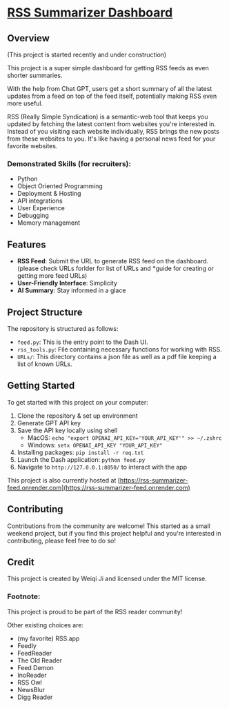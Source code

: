 # [RSS Summarizer Dashboard](https://rss-summarizer-feed.onrender.com)

## Overview
(This project is started recently and under construction)

This project is a super simple dashboard for getting RSS feeds as even shorter summaries. 

With the help from Chat GPT, users get a short summary of all the latest updates from a feed on top of the feed itself, potentially making RSS even more useful.

RSS (Really Simple Syndication) is a semantic-web tool that keeps you updated by fetching the latest content from websites you're interested in. Instead of you visiting each website individually, RSS brings the new posts from these websites to you. It's like having a personal news feed for your favorite websites.

### Demonstrated Skills (for recruiters):
- Python
- Object Oriented Programming
- Deployment & Hosting
- API integrations
- User Experience
- Debugging
- Memory management

## Features
- **RSS Feed**: Submit the URL to generate RSS feed on the dashboard. (please check URLs forlder for list of URLs and *guide for creating or getting more feed URLs)
- **User-Friendly Interface**: Simplicity
- **AI Summary**: Stay informed in a glace


## Project Structure
The repository is structured as follows:
- `feed.py`: This is the entry point to the Dash UI.
- `rss_tools.py`: File containing necessary functions for working with RSS.
- `URLs/`: This directory contains a json file as well as a pdf file keeping a list of known URLs.

## Getting Started
To get started with this project on your computer: 
1. Clone the repository & set up environment
2. Generate GPT API key
3. Save the API key locally using shell
    - MacOS: `echo "export OPENAI_API_KEY='YOUR_API_KEY'" >> ~/.zshrc`
    - Windows: `setx OPENAI_API_KEY "YOUR_API_KEY"`
4. Installing packages: `pip install -r req.txt`
5. Launch the Dash application: `python feed.py`
6. Navigate to `http://127.0.0.1:8050/` to interact with the app

This project is also currently hosted at [https://rss-summarizer-feed.onrender.com](https://rss-summarizer-feed.onrender.com)

## Contributing
Contributions from the community are welcome! This started as a small weekend project, but if you find this project helpful and you're interested in contributing, please feel free to do so!

## Credit
This project is created by Weiqi Ji and licensed under the MIT license.

### Footnote:
This project is proud to be part of the RSS reader community!

Other existing choices are:

- (my favorite) RSS.app
- Feedly
- FeedReader
- The Old Reader
- Feed Demon
- InoReader
- RSS Owl
- NewsBlur
- Digg Reader
